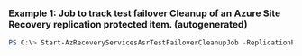 ### Example 1: Job to track test failover Cleanup of an Azure Site Recovery replication protected item. (autogenerated)
```powershell
PS C:\> Start-AzRecoveryServicesAsrTestFailoverCleanupJob -ReplicationProtectedItem $rpi
```

